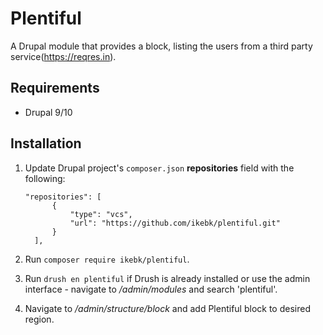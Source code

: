 # Plentiful

A Drupal module that provides a block, listing the users from a third party service(https://reqres.in).

## Requirements
- Drupal 9/10

## Installation
1. Update Drupal project's `composer.json` **repositories** field with the following:
      ```
      "repositories": [
            {
                "type": "vcs",
                "url": "https://github.com/ikebk/plentiful.git"
            }
        ],
      ```
2. Run `composer require ikebk/plentiful`.

3. Run `drush en plentiful` if Drush is already installed or use the admin interface - navigate to */admin/modules* and search 'plentiful'.

4. Navigate to */admin/structure/block* and add Plentiful block to desired region.

